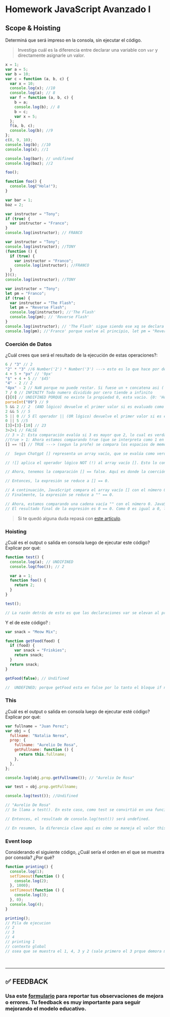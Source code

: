 # Homework JavaScript Avanzado I

## Scope & Hoisting

Determiná que será impreso en la consola, sin ejecutar el código.

> Investiga cuál es la diferencia entre declarar una variable con `var` y directamente asignarle un valor.

```javascript
x = 1;
var a = 5;
var b = 10;
var c = function (a, b, c) {
  var x = 10;
  console.log(x); //10
  console.log(a); // 8
  var f = function (a, b, c) {
    b = a;
    console.log(b); // 8
    b = c;
    var x = 5;
  };
  f(a, b, c);
  console.log(b); //9
};
c(8, 9, 10);
console.log(b); //10
console.log(x); //1
```

```javascript
console.log(bar); // undifined
console.log(baz); //2

foo();

function foo() {
  console.log("Hola!");
}

var bar = 1;
baz = 2;
```

```javascript
var instructor = "Tony";
if (true) {
  var instructor = "Franco";
}
console.log(instructor); // FRANCO
```

```javascript
var instructor = "Tony";
console.log(instructor); //TONY
(function () {
  if (true) {
    var instructor = "Franco";
    console.log(instructor); //FRANCO
  }
})();
console.log(instructor); //TONY
```

```javascript
var instructor = "Tony";
let pm = "Franco";
if (true) {
  var instructor = "The Flash";
  let pm = "Reverse Flash";
  console.log(instructor); //'The Flash'
  console.log(pm); // 'Reverse Flash'
}
console.log(instructor); // 'The Flash' sigue siendo ese xq se declara con var. Como no hay contexto nuevo se pisan los valores.
console.log(pm); //'Franco' porque vuelve al principio, let pm = "Reverse Flash" este esta dentro de otro scope, tiene sentido dentro de las llaves. fuera de esono existe.
```

### Coerción de Datos

¿Cuál crees que será el resultado de la ejecución de estas operaciones?:

```javascript
6 / "3" // 2
"2" * "3" //6 Number('2') * Number('3') ---> esto es lo que hace por dentras JS
4 + 5 + "px" // '9px'
"$" + 4 + 5 // '$45'
"4" - 2 // 2
"4px" - 2 // NaN porque no puede restar. Si fuese un + concatena asi ('4px2')
7 / 0 // INFINITY Todo numero dividido por cero tiende a infinito
{}[0] // UNDIFINED PORQUE no existe la propiedad 0, esta vacio. {0: 'Hola'}[0] ---> ahi si funcionaria. Accede mediante bracket notation a la propiedad del objeto
parseInt("09") // 9
5 && 2 // 2  (AND lógico) devuelve el primer valor si es evaluado como falso; de lo contrario, devuelve el segundo valor.
2 && 5 // 5
5 || 0 // 5 El operador || (OR lógico) devuelve el primer valor si es evaluado como verdadero; de lo contrario, devuelve el segundo valor
0 || 5 //5
[3]+[3]-[10] // 23
3>2>1 // FALSE
// 3 > 2: Esta comparación evalúa si 3 es mayor que 2, lo cual es verdadero. Por lo tanto, esta parte de la expresión se evalúa como true.
//true > 1: Ahora estamos comparando true (que se interpreta como 1 en una comparación numérica) con 1. La comparación 1 > 1 es falsa, ya que 1 no es mayor que 1. Por lo tanto, el resultado final de la expresión 3 > 2 > 1 es false.
[] == ![] // TRUE ---> (segun la profe) se compara los espacios de memoria, y como no ocupan los mismos espacios es true. si fuese [] == [] ---> daria false porque no sepuede igualar porque ocupan distintos espacios de memoria. Aplica tbn para objetos  

//  Segun Chatgpt [] representa un array vacío, que se evalúa como verdadero en un contexto booleano.

// ![] aplica el operador lógico NOT (!) al array vacío []. Esto lo convierte en false porque !true es false.

// Ahora, tenemos la comparación [] == false. Aquí es donde la coerción de tipos entra en juego. JavaScript intenta convertir ambos lados de la igualdad a un tipo común para realizar la comparación. En este caso, el operador == convertirá false en un número, lo cual se hace porque false se considera como 0 en la conversión numérica.

// Entonces, la expresión se reduce a [] == 0.

// A continuación, JavaScript compara el array vacío [] con el número 0. En este caso, JavaScript intenta convertir el array en una cadena antes de realizar la comparación. Un array vacío se convierte en una cadena vacía "".
// Finalmente, la expresión se reduce a "" == 0.

// Ahora, estamos comparando una cadena vacía "" con el número 0. JavaScript convierte la cadena vacía en un número 0 antes de realizar la comparación.
// El resultado final de la expresión es 0 == 0. Como 0 es igual a 0, la expresión [] == ![] es verdadera.
```

> Si te quedó alguna duda repasá con [este artículo](http://javascript.info/tutorial/object-conversion).

### Hoisting

¿Cuál es el output o salida en consola luego de ejecutar este código? Explicar por qué:

```javascript
function test() {
  console.log(a); // UNDIFINED
  console.log(foo()); // 2

  var a = 1;
  function foo() {
    return 2;
  }
}

test();

// La razón detrás de esto es que las declaraciones var se elevan al principio del ámbito en el que están definidas, pero las asignaciones de valores se mantienen en su lugar. Por lo tanto, aunque a se declara al comienzo de la función test(), su valor se establece más adelante en 1, después de que se haya realizado la primera llamada a console.log(a). La función foo(), por otro lado, se declara antes de su uso, por lo que está disponible cuando se llama.
```

Y el de este código? :

```javascript
var snack = "Meow Mix";

function getFood(food) {
  if (food) {
    var snack = "Friskies";
    return snack;
  }
  return snack;
}

getFood(false); // Undifined

//  UNDEFINED; porque getFood esta en false por lo tanto el bloque if no se ejecuta. de esta manera se EN LA FASE DE CREACION SE GUARDO VAR SNACK: UNDIFINED PEOR NO SE PASO A LA FASE DE EJECUCUION
```

### This

¿Cuál es el output o salida en consola luego de ejecutar esté código? Explicar por qué:

```javascript
var fullname = "Juan Perez";
var obj = {
  fullname: "Natalia Nerea",
  prop: {
    fullname: "Aurelio De Rosa",
    getFullname: function () {
      return this.fullname;
    },
  },
};

console.log(obj.prop.getFullname()); // "Aurelio De Rosa"

var test = obj.prop.getFullname;

console.log(test()); //Undifined

// "Aurelio De Rosa"
// Se llama a test(). En este caso, como test se convirtió en una función independiente sin contexto, this dentro de la función test no está relacionado con ningún objeto. Por lo tanto, this.fullname se evalúa como undefined porque no hay un objeto que tenga una propiedad fullname.

// Entonces, el resultado de console.log(test()) será undefined.

// En resumen, la diferencia clave aquí es cómo se maneja el valor this en el contexto de la función. Cuando getFullname se llama directamente desde obj.prop, this se refiere a obj.prop, pero cuando se asigna a test y se llama como una función independiente, this ya no tiene un contexto definido y se convierte en undefined.
```

### Event loop

Considerando el siguiente código, ¿Cuál sería el orden en el que se muestra por consola? ¿Por qué?

```javascript
function printing() {
  console.log(1);
  setTimeout(function () {
    console.log(2);
  }, 1000);
  setTimeout(function () {
    console.log(3);
  }, 0);
  console.log(4);
}

printing();
// Pila de ejecucion
// 2
// 3
// 4
// printing 1
// contexto global
// osea que se muestra el 1, 4, 3 y 2 (sale primero el 3 prque demora menos segundos que el 2)
```

</br >

---

## **✅ FEEDBACK**

### Usa este [**formulario**](https://docs.google.com/forms/d/e/1FAIpQLSe1MybH_Y-xcp1RP0jKPLndLdJYg8cwyHkSb9MwSrEjoxyzWg/viewform) para reportar tus observaciones de mejora o errores. Tu feedback es muy importante para seguir mejorando el modelo educativo.
